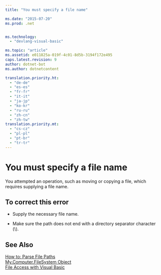 ```yaml
---
title: "You must specify a file name"

ms.date: "2015-07-20"
ms.prod: .net


ms.technology: 
  - "devlang-visual-basic"

ms.topic: "article"
ms.assetid: e011825a-019f-4c01-8d5b-3194f172e495
caps.latest.revision: 9
author: dotnet-bot
ms.author: dotnetcontent

translation.priority.ht: 
  - "de-de"
  - "es-es"
  - "fr-fr"
  - "it-it"
  - "ja-jp"
  - "ko-kr"
  - "ru-ru"
  - "zh-cn"
  - "zh-tw"
translation.priority.mt: 
  - "cs-cz"
  - "pl-pl"
  - "pt-br"
  - "tr-tr"
---
```

# You must specify a file name
You attempted an operation, such as moving or copying a file, which requires supplying a file name.  
  
## To correct this error  
  
-   Supply the necessary file name.  
  
-   Make sure the path does not end with a directory separator character (\\).  
  
## See Also  
 [How to: Parse File Paths](../../visual-basic/developing-apps/programming/drives-directories-files/how-to-parse-file-paths.md)   
 [My.Computer.FileSystem Object](../../visual-basic/language-reference/objects/my-computer-filesystem-object.md)   
 [File Access with Visual Basic](../../visual-basic/developing-apps/programming/drives-directories-files/file-access.md)
